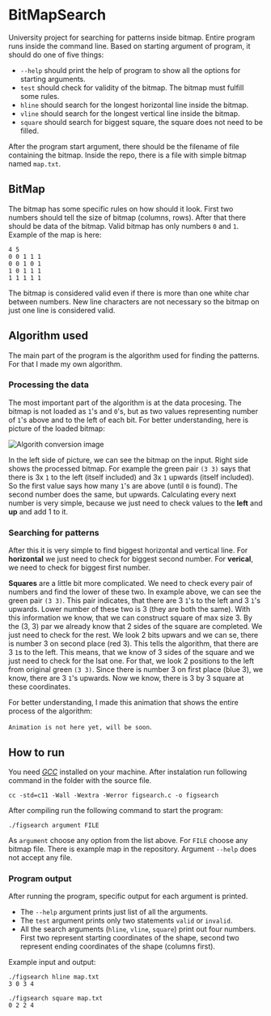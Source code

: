 
# BitMapSearch
University project for searching for patterns inside bitmap.
Entire program runs inside the command line.
Based on starting argument of program, it should do one of five things:

 - `--help` should print the help of program to show all the options for starting arguments.
 - `test` should check for validity of the bitmap. The bitmap must fulfill some rules.
 - `hline` should search for the longest horizontal line inside the bitmap.
 - `vline` should search for the longest vertical line inside the bitmap.
 - `square` should search for biggest square, the square does not need to be filled.

After the program start argument, there should be the filename of file containing the bitmap.
Inside the repo, there is a file with simple bitmap named `map.txt`.

## BitMap
The bitmap has some specific rules on how should it look.
First two numbers should tell the size of bitmap (columns, rows).
After that there should be data of the bitmap.
Valid bitmap has only numbers `0` and `1`.
Example of the map is here:
```
4 5
0 0 1 1 1
0 0 1 0 1
1 0 1 1 1
1 1 1 1 1
```
The bitmap is considered valid even if there is more than one white char between numbers.
New line characters are not necessary so the bitmap on just one line is considered valid.

## Algorithm used
The main part of the program is the algorithm used for finding the patterns.
For that I made my own algorithm.

### Processing the data
The most important part of the algorithm is at the data procesing.
The bitmap is not loaded as `1`'s and `0`'s, but as two values representing number of `1`'s above and to the left of each bit.
For better understanding, here is picture of the loaded bitmap:

<picture>
  <source media="(prefers-color-scheme: dark)" srcset="https://github.com/JanSchor/JanSchor/blob/main/images/bitmap-conv-dark.png?raw=true">
  <source media="(prefers-color-scheme: light)" srcset="https://github.com/JanSchor/JanSchor/blob/main/images/bitmap-conv-light.png?raw=true">
  <img alt="Algorith conversion image">
</picture>

In the left side of picture, we can see the bitmap on the input.
Right side shows the processed bitmap.
For example the green pair `(3 3)` says that there is 3x `1` to the left (itself included) and 3x `1` upwards (itself included).
So the first value says how many `1`'s are above (until `0` is found).
The second number does the same, but upwards.
Calculating every next number is very simple, because we just need to check values to the **left** and **up** and add 1 to it.

### Searching for patterns
After this it is very simple to find biggest horizontal and vertical line.
For **horizontal** we just need to check for biggest second number.
For **verical**, we need to check for biggest first number.

**Squares** are a little bit more complicated.
We need to check every pair of numbers and find the lower of these two. In example above, we can see the green pair `(3 3)`.
This pair indicates, that there are 3 `1`'s to the left and 3 `1`'s upwards.
Lower number of these two is 3 (they are both the same).
With this information we know, that we can construct square of max size 3.
By the (3, 3) par we already know that 2 sides of the square are completed.
We just need to check for the rest.
We look 2 bits upwars and we can se, there is number 3 on second place (red 3).
This tells the algorithm, that there are 3 `1`s to the left.
This means, that we know of 3 sides of the square and we just need to check for the lsat one.
For that, we look 2 positions to the left from original green `(3 3)`.
Since there is number 3 on first place (blue 3), we know, there are 3 `1`'s upwards.
Now we know, there is 3 by 3 square at these coordinates.

For better understanding, I made this animation that shows the entire process of the algorithm:

`Animation is not here yet, will be soon`.

## How to run
You need [*GCC*](https://gcc.gnu.org/install/) installed on your machine.
After instalation run following command in the folder with the source file.

`cc -std=c11 -Wall -Wextra -Werror figsearch.c -o figsearch`

After compiling run the following command to start the program:

`./figsearch argument FILE`

As `argument` choose any option from the list above.
For `FILE` choose any bitmap file. There is example map in the repository.
Argument `--help` does not accept any file.

### Program output
After running the program, specific output for each argument is printed.

 - The `--help` argument prints just list of all the arguments.
 - The `test` argument prints only two statements `valid` or `invalid`.
 - All the search arguments (`hline`, `vline`, `square`) print out four numbers. First two represent starting coordinates of the shape, second two represent ending coordinates of the shape (columns first).

Example input and output:
```
./figsearch hline map.txt
3 0 3 4

./figsearch square map.txt
0 2 2 4
```